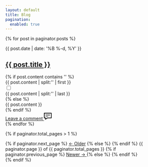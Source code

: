 ```yaml
---
layout: default
title: Blog
pagination:
  enabled: true
---
```

{% for post in paginator.posts %}
<div class="section-primary">
  <article class="blog-post">
    <div class="blog-post__header">
      <div class="blog-post__date">{{ post.date  | date: '%B %-d, %Y' }}</div>
      <h1 class="blog-post__title box-border"><a href="{{ post.url }}">{{ post.title }}</a></h1>
    </div>
    {% if post.content contains '<!--more-->' %}
    <div class="content-body">
        {{ post.content | split:'<!--more-->' | first }}
    </div>
    <input type="checkbox" class="read-more-state" id="{{ post.url }}"/>
    <div class="read-more content-body blog-post-sig">
      {{ post.content | split:'<!--more-->' | last }}
    </div>
    <label for="{{ post.url }}" class="read-more-trigger"></label>
    {% else %}
    <div class="content-body">
      {{ post.content }}
    </div>
    {% endif %}
    <div class="comments-link divider"><a href="{{ post.url }}#comments-section">Leave a comment&nbsp;<svg xmlns="http://www.w3.org/2000/svg" width="24" height="24" viewBox="0 0 24 24"><path d="M22 3v13h-11.643l-4.357 3.105v-3.105h-4v-13h20zm2-2h-24v16.981h4v5.019l7-5.019h13v-16.981zm-5 6h-14v-1h14v1zm0 2h-14v1h14v-1zm-6 3h-8v1h8v-1z"/></svg></a></div>
  </article>
</div>
{% endfor %}  

<!-- Pagination links -->
{% if paginator.total_pages > 1 %}
<div class="pagination">
  {% if paginator.next_page %}
    <a href="{{ paginator.next_page_path }}">&larr; Older</a>    
  {% else %}<span></span>
  {% endif %}  
  <span class="center">
    {{ paginator.page }} of {{ paginator.total_pages }}
  </span>
  {% if paginator.previous_page %}
  <a class="right" href="{{ paginator.previous_page_path }}">
    Newer &rarr;
  </a>
  {% else %}<span></span>
  {% endif %}
</div>
{% endif %}